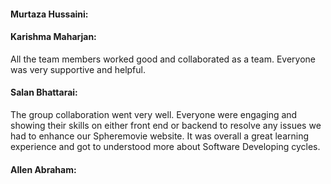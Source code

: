 #### Murtaza Hussaini:


#### Karishma Maharjan: 
All the team members worked good and collaborated as a team. Everyone was very supportive and helpful. 

#### Salan Bhattarai:
The group collaboration went very well. Everyone were engaging and showing their skills on either front end or backend to resolve any issues we had to enhance our Spheremovie website. It was overall a great learning experience and got to understood more about Software Developing cycles.

#### Allen Abraham:

